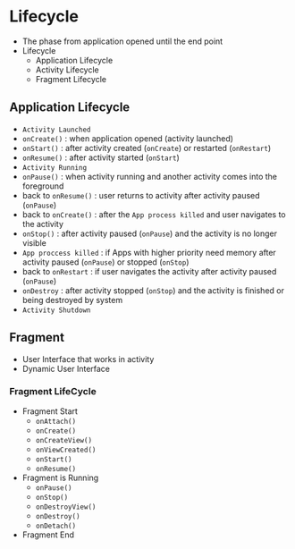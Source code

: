 # Lifecycle
- The phase from application opened until the end point
- Lifecycle
    - Application Lifecycle
    - Activity Lifecycle
    - Fragment Lifecycle

## Application Lifecycle
- `Activity Launched`
- `onCreate()` : when application opened (activity launched)
- `onStart()` : after activity created (`onCreate`) or restarted (`onRestart`)
- `onResume()` : after activity started (`onStart`)
- `Activity Running`
- `onPause()` : when activity running and another activity comes into the foreground
- back to `onResume()` : user returns to activity after activity paused (`onPause`)
- back to `onCreate()` : after the `App process killed` and user navigates to the activity
- `onStop()` : after activity paused (`onPause`) and the activity is no longer visible
- `App proccess killed` : if Apps with higher priority need memory after activity paused (`onPause`) or stopped (`onStop`)
- back to `onRestart` : if user navigates the activity after activity paused (`onPause`)
- `onDestroy` : after activity stopped (`onStop`) and the activity is finished or being destroyed by system
- `Activity Shutdown`

## Fragment
- User Interface that works in activity
- Dynamic User Interface

### Fragment LifeCycle
- Fragment Start
  - `onAttach()`
  - `onCreate()`
  - `onCreateView()`
  - `onViewCreated()`
  - `onStart()`
  - `onResume()`
- Fragment is Running
  - `onPause()`
  - `onStop()`
  - `onDestroyView()`
  - `onDestroy()`
  - `onDetach()`
- Fragment End
